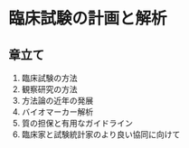 # 臨床試験の計画と解析

## 章立て

1. 臨床試験の方法
2. 観察研究の方法
3. 方法論の近年の発展
4. バイオマーカー解析
5. 質の担保と有用なガイドライン
6. 臨床家と試験統計家のより良い協同に向けて